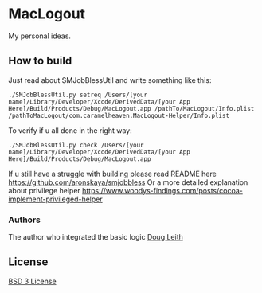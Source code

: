 # MacLogout

My personal ideas.

## How to build
Just read about SMJobBlessUtil and write something like this:
```
./SMJobBlessUtil.py setreq /Users/[your name]/Library/Developer/Xcode/DerivedData/[your App Here]/Build/Products/Debug/MacLogout.app /pathTo/MacLogout/Info.plist /pathToMacLogout/com.caramelheaven.MacLogout-Helper/Info.plist
```

To verify if u all done in the right way:
```
./SMJobBlessUtil.py check /Users/[your name]/Library/Developer/Xcode/DerivedData/[your App Here]/Build/Products/Debug/MacLogout.app
```

If u still have a struggle with building please read README here https://github.com/aronskaya/smjobbless
Or a more detailed explanation about privilege helper
https://www.woodys-findings.com/posts/cocoa-implement-privileged-helper

### Authors
The author who integrated the basic logic
[Doug Leith](https://www.scss.tcd.ie/doug.leith)

## License

[BSD 3 License](https://opensource.org/licenses/BSD-3-Clause)

